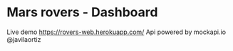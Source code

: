 # Mars rovers - Dashboard
Live demo https://rovers-web.herokuapp.com/
Api powered by mockapi.io
 @javilaortiz

